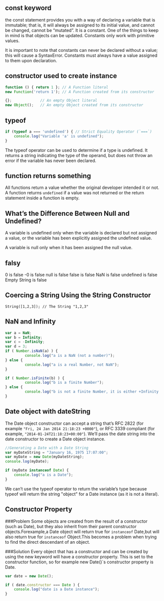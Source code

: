 
## const keyword
 
the const statement provides you with a way of declaring a variable that is immutable; that is, it will always be assigned to its initial value, and cannot be changed, cannot be “mutated”. It is a constant. One of the things to keep in mind is that objects can be updated. Constants only work with primitive values.

It is important to note that constants can never be declared without a value; this will cause a SyntaxError. Constants must always have a value assigned to them upon declaration.

## constructor used to create instance
```javascript
function () { return 1 }; // A Function literal
new Function('return 1'); // A Function created from its constructor

{};             // An empty Object literal
new Object();   // An empty Object created from its constructor
```

## typeof
```javascript
if (typeof a === 'undefined') { // Strict Equality Operator (`===`)
    console.log("Variable 'a' is undefined");
}
```
The typeof operator can be used to determine if a type is undefined. It returns a string indicating the type of the operand, but does not throw an error if the variable has never been declared.


## function returns something
All functions return a value whether the original developer intended it or not.
A function returns `undefined` if a value was not returned or the return statement inside a function is empty.

## What’s the Difference Between Null and Undefined?
A variable is undefined only when the variable is declared but not assigned a value, or the variable has been explicitly assigned the undefined value. 

A variable is null only when it has been assigned the null value. 

## falsy
0 is false
-0 is false
null is false
false is false
NaN is false
undefined is false
Empty String is false

## Coercing a String Using the String Constructor
`String([1,2,3]); // The String "1,2,3"`

## NaN and Infinity
```javascript
var a = NaN;
var b = Infinity;
var c = -Infinity;
var d = 3;
if ( Number.isNaN(a) ) {
         console.log("a is a NaN (not a number)");
} else {
         console.log("a is a real Number, not NaN");
}

if ( Number.isFinite(b) ) {
         console.log("b is a finite Number");
} else {
         console.log("b is not a finite Number, it is either +Infinity or -Infinity");
}
```

## Date object with dateString
The Date object constructor can accept a string that’s RFC 2822 (for example `"Fri, 24 Jan 2014 21:18:23 +0000"`), or RFC 3339 compliant (for example, `"2014-01-24T21:18:23+00:00"`). We’ll pass the date string into the date constructor to create a Date object instance.
```javascript
//Generating a Date with a Date String
var myDateString = "January 16, 1975 17:07:00";
var myDate = new Date(myDateString);
console.log(myDate);

if (myDate instanceof Date) {
    console.log("a is a Date");
}
```
We can’t use the typeof operator to return the variable’s type because typeof will return the string "object" for a Date instance (as it is not a literal).

## Constructor Property
###Problem
Some objects are created from the result of a constructor (such as Date), but they also inherit from their parent constructor objects.Forexample,a Date object will return true for `instanceof` Date,but will also return true for `instanceof` Object.This becomes a problem when trying to find the direct descendant of an object.

###Solution
Every object that has a constructor and can be created by using the new keyword will have a constructor
property. This is set to the constructor function, so for example new Date()`s constructor property is Date.
```javascript
var date = new Date();

if ( date.constructor === Date ) {
    console.log("date is a Date instance");
}
```
